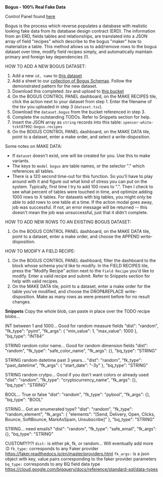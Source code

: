 **Bogus - 100% Real Fake Data**

Control Panel found [here](https://app.dev.looker.com/dashboards/697)

Bogus is the process which reverse populates a database with realistic looking fake data from its database design contract (ERD). The information from an ERD, fields tables and relationships, are translated into a JSON array of field "recipes" which describe to the bogus "maker" how to materialize a table. This method allows us to add/remove rows to the bogus dataset over time, modify field recipes simply, and automatically maintain primary and foreign key dependencies (!).

HOW TO ADD A NEW BOGUS DATASET:
1. Add a new `id, name` to [this dataset](https://app.dev.looker.com/sql/px9y5qysgnvynf?toggle=dat,sql)
2. Add a sheet to our [collection of Bogus Schemas](https://docs.google.com/spreadsheets/d/1e38QL47sD8Kub50WxxR5_UtDiXN_mt2ZQlHTMqax7YI/edit?usp=sharing). Follow the demonstrated pattern for the new dataset.
3. Download this completed .tsv and upload to [this bucket](https://console.cloud.google.com/storage/browser/bogus-dev)
4. On the BOGUS CONTROL PANEL dashboard, on the MAKE RECIPES tile, click the action next to your dataset from step 1. Enter the filename of the tsv you uploaded in step 3 (`dataset.tsv`).
5. Download the `dataset.bogus` from the bucket referenced in step 3.
6. Complete the outstanding TODOs. Refer to Snippets section for help.
7. Insert the JSON array as `string` records into this table:
`spencer-white-tckt87992:bogus.recipes`
8. On the BOGUS CONTROL PANEL dashboard, on the MAKE DATA tile, point to a dataset, enter a make order, and select a write-disposition.

Some notes on MAKE DATA:
- If `dataset` doesn't exist, one will be created for you. Use this to make variants.
- The keys to `model bogus` are table names, or the selector "." which references all tables.
- There is a 120 second time-out for this function. So you'll have to play around with it and figure out what kind of stress you can put on the system. Typically, first time I try to add 100 rows to ".". Then I check to see what percent of tables were touched in time, and optimize adding 1000 rows to X tables. For datasets with big tables, you might only be able to add rows to one table at a time. If the action modal goes away, job was successful. If not, an error message will be returned -- this doesn't mean the job was unsuccessful, just that it didn't complete.

HOW TO ADD NEW ROWS TO AN EXISTING BOGUS DATASET:
1. On the BOGUS CONTROL PANEL dashboard, on the MAKE DATA tile, point to a dataset, enter a make order, and choose the APPEND write-disposition.

HOW TO MODIFY A FIELD RECIPE:
1. On the BOGUS CONTROL PANEL dashboard, filter the dashboard to the block whose schema you'd like to modify. In the FIELD RECIPES tile, press the "Modify Recipe" action next to the `Field Recipe` you'd like to modify. Enter a valid recipe and submit. Refer to Snippets section for help with valid recipes.
2. On the MAKE DATA tile, point to a dataset, enter a make order for the table you've modified, and choose the DROP&REPLACE write-disposition. Make as many rows as were present before for no result changes.



**Snippets**
Copy the whole blob, can paste in place over the TODO recipe blobs...

INT between 1 and 1000... Good for random measure fields
    "dist": "random",
    "fk_type": "pyint",
    "fk_args": {
      "min_value": 1,
      "max_value": 1000
    },
    "bq_type": "INT64"

STRING random color name... Good for random dimension fields
    "dist": "random",
    "fk_type": "safe_color_name",
    "fk_args": {},
    "bq_type": "STRING"

STRING random datetime past 3 years...
    "dist": "random",
    "fk_type": "past_datetime",
    "fk_args": {
      "start_date": "-3y"
    },
    "bq_type": "STRING"

STRING random crytpo... Good if you don't want colors or already used
    "dist": "random",
    "fk_type": "cryptocurrency_name",
    "fk_args": {},
    "bq_type": "STRING"

BOOL... True or false
    "dist": "random",
    "fk_type": "pybool",
    "fk_args": {},
    "bq_type": "BOOL"

STRING... Got an enumerated type?
    "dist": "random",
    "fk_type": "random_element",
    "fk_args": {
      "elements": "[Send, Delivery, Open, Clicks, Bounce, SoftBounce, MarkAsSpam, Unsubscribe]"
    },
    "bq_type": "STRING"

STRING... need emails?
    "dist": "random",
    "fk_type": "safe_email",
    "fk_args": {},
    "bq_type": "STRING"


CUSTOM?!?!?!
`dist:` is either pk, fk, or random... Will eventually add more :D
`fk_type:` corresponds to any Faker provider https://faker.readthedocs.io/en/master/providers.html
`fk_args:` is a json object with key, value pairs corresponding to the faker provider parameters
`bq_type:` corresponds to any BQ field data type https://cloud.google.com/bigquery/docs/reference/standard-sql/data-types
